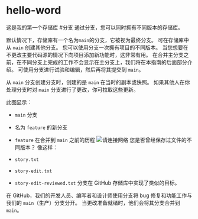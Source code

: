 # hello-word
这是我的第一个存储库
#分支
通过分支，您可以同时拥有不同版本的存储库。

默认情况下，存储库有一个名为`main`的分支，它被视为最终分支。 可在存储库中从 `main` 创建其他分支。 您可以使用分支一次拥有项目的不同版本。 当您想要在不更改主要代码源的情况下向项目添加新功能时，这非常有用。 在合并主分支之前，在不同分支上完成的工作不会显示在主分支上，我们将在本指南的后面部分介绍。 可使用分支进行试验和编辑，然后再将其提交到 `main`。

从 `main` 分支创建分支时，创建的是 `main` 在当时的副本或快照。 如果其他人在你处理分支时对 `main` 分支进行了更改，你可拉取这些更新。

此图显示：

- `main` 分支
- 名为 `feature` 的新分支
- `feature` 在合并到 `main` 之前的历程
![请连接网络](https://docs.github.com/assets/cb-23923/mw-1440/images/help/repository/branching.webp)
您是否曾经保存过文件的不同版本？ 像这样：

- `story.txt`
- `story-edit.txt`
- `story-edit-reviewed.txt`
分支在 GitHub 存储库中实现了类似的目标。

在 GitHub，我们的开发人员、编写者和设计师使用分支将 bug 修复和功能工作与我们的 `main`（生产）分支分开。 当更改准备就绪时，他们会将其分支合并到 `main`。
